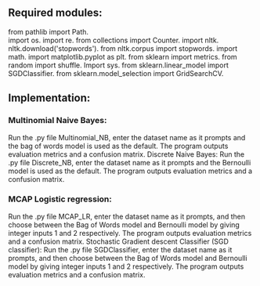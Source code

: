 ## Required modules:
from pathlib import Path.\
import os.
import re.
from collections import Counter.
import nltk.
nltk.download('stopwords').
from nltk.corpus import stopwords.
import math.
import matplotlib.pyplot as plt.
from sklearn import metrics.
from random import shuffle.
Import sys.
from sklearn.linear_model import SGDClassifier.
from sklearn.model_selection import GridSearchCV.
## Implementation:
### Multinomial Naive Bayes:
Run the .py file Multinomial_NB, enter the dataset name as it prompts and the bag of words model is used as the default. The program outputs evaluation metrics and a confusion matrix.
Discrete Naive Bayes:
Run the .py file Discrete_NB, enter the dataset name as it prompts and the Bernoulli model is used as the default. The program outputs evaluation metrics and a confusion matrix.
### MCAP Logistic regression:
Run the .py file MCAP_LR, enter the dataset name as it prompts, and then choose between the Bag of Words model and Bernoulli model by giving integer inputs 1 and 2 respectively. The program outputs evaluation metrics and a confusion matrix.
Stochastic Gradient descent Classifier (SGD classifier):
Run the .py file SGDClassifier, enter the dataset name as it prompts, and then choose between the Bag of Words model and Bernoulli model by giving integer inputs 1 and 2 respectively. The program outputs evaluation metrics and a confusion matrix.
